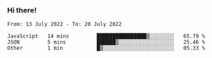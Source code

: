 ### Hi there!

<!--START_SECTION:waka-->

```text
From: 13 July 2022 - To: 20 July 2022

JavaScript   14 mins         ████████████████▒░░░░░░░░   65.79 %
JSON         5 mins          ██████▒░░░░░░░░░░░░░░░░░░   25.46 %
Other        1 min           █▒░░░░░░░░░░░░░░░░░░░░░░░   05.33 %
```

<!--END_SECTION:waka-->
